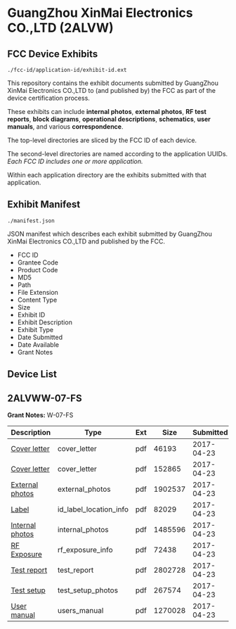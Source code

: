 # GuangZhou XinMai Electronics CO.,LTD (2ALVW)
## FCC Device Exhibits

```
./fcc-id/application-id/exhibit-id.ext
```

This repository contains the exhibit documents submitted by GuangZhou XinMai Electronics CO.,LTD to (and published by) the FCC as part of the device certification process.

These exhibits can include **internal photos**, **external photos**, **RF test reports**, **block diagrams**, **operational descriptions**, **schematics**, **user manuals**, and various **correspondence**.

The top-level directories are sliced by the FCC ID of each device.

The second-level directories are named according to the application UUIDs. *Each FCC ID includes one or more application.*

Within each application directory are the exhibits submitted with that application. 

## Exhibit Manifest

```
./manifest.json
```

JSON manifest which describes each exhibit submitted by GuangZhou XinMai Electronics CO.,LTD and published by the FCC.

- FCC ID
- Grantee Code
- Product Code
- MD5
- Path
- File Extension
- Content Type
- Size
- Exhibit ID
- Exhibit Description
- Exhibit Type
- Date Submitted
- Date Available
- Grant Notes

## Device List
## 2ALVWW-07-FS
**Grant Notes:** W-07-FS

| Description | Type | Ext | Size | Submitted | Available |
| ----------- | ---- | --- | ---- | --------- | --------- |
| [Cover letter](2ALVWW-07-FS/1193b9c47743a41fb99486ec3ce2924e/3367258.pdf) | cover_letter | pdf | 46193 | 2017-04-23 | 2017-04-23 |
| [Cover letter](2ALVWW-07-FS/1193b9c47743a41fb99486ec3ce2924e/3367259.pdf) | cover_letter | pdf | 152865 | 2017-04-23 | 2017-04-23 |
| [External photos](2ALVWW-07-FS/1193b9c47743a41fb99486ec3ce2924e/3367260.pdf) | external_photos | pdf | 1902537 | 2017-04-23 | 2017-04-23 |
| [Label](2ALVWW-07-FS/1193b9c47743a41fb99486ec3ce2924e/3367261.pdf) | id_label_location_info | pdf | 82029 | 2017-04-23 | 2017-04-23 |
| [Internal photos](2ALVWW-07-FS/1193b9c47743a41fb99486ec3ce2924e/3367262.pdf) | internal_photos | pdf | 1485596 | 2017-04-23 | 2017-04-23 |
| [RF Exposure](2ALVWW-07-FS/1193b9c47743a41fb99486ec3ce2924e/3367265.pdf) | rf_exposure_info | pdf | 72438 | 2017-04-23 | 2017-04-23 |
| [Test report](2ALVWW-07-FS/1193b9c47743a41fb99486ec3ce2924e/3367267.pdf) | test_report | pdf | 2802728 | 2017-04-23 | 2017-04-23 |
| [Test setup](2ALVWW-07-FS/1193b9c47743a41fb99486ec3ce2924e/3367268.pdf) | test_setup_photos | pdf | 267574 | 2017-04-23 | 2017-04-23 |
| [User manual](2ALVWW-07-FS/1193b9c47743a41fb99486ec3ce2924e/3367269.pdf) | users_manual | pdf | 1270028 | 2017-04-23 | 2017-04-23 |
